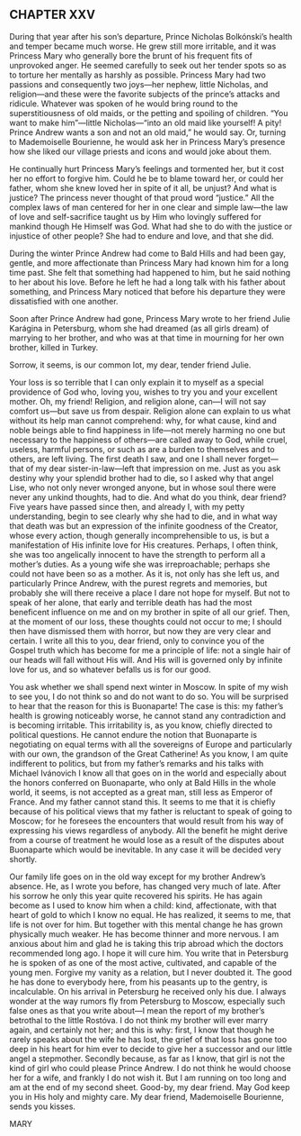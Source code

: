 ## CHAPTER XXV

During that year after his son’s departure, Prince Nicholas
Bolkónski’s health and temper became much worse. He grew still more
irritable, and it was Princess Mary who generally bore the brunt of his
frequent fits of unprovoked anger. He seemed carefully to seek out
her tender spots so as to torture her mentally as harshly as possible.
Princess Mary had two passions and consequently two joys—her nephew,
little Nicholas, and religion—and these were the favorite subjects
of the prince’s attacks and ridicule. Whatever was spoken of he would
bring round to the superstitiousness of old maids, or the petting
and spoiling of children. “You want to make him”—little
Nicholas—“into an old maid like yourself! A pity! Prince Andrew
wants a son and not an old maid,” he would say. Or, turning to
Mademoiselle Bourienne, he would ask her in Princess Mary’s presence
how she liked our village priests and icons and would joke about them.

He continually hurt Princess Mary’s feelings and tormented her, but it
cost her no effort to forgive him. Could he be to blame toward her, or
could her father, whom she knew loved her in spite of it all, be unjust?
And what is justice? The princess never thought of that proud word
“justice.” All the complex laws of man centered for her in one clear
and simple law—the law of love and self-sacrifice taught us by Him who
lovingly suffered for mankind though He Himself was God. What had she to
do with the justice or injustice of other people? She had to endure and
love, and that she did.

During the winter Prince Andrew had come to Bald Hills and had been gay,
gentle, and more affectionate than Princess Mary had known him for a
long time past. She felt that something had happened to him, but he said
nothing to her about his love. Before he left he had a long talk with
his father about something, and Princess Mary noticed that before his
departure they were dissatisfied with one another.

Soon after Prince Andrew had gone, Princess Mary wrote to her friend
Julie Karágina in Petersburg, whom she had dreamed (as all girls dream)
of marrying to her brother, and who was at that time in mourning for her
own brother, killed in Turkey.

Sorrow, it seems, is our common lot, my dear, tender friend Julie.

Your loss is so terrible that I can only explain it to myself as a
special providence of God who, loving you, wishes to try you and your
excellent mother. Oh, my friend! Religion, and religion alone, can—I
will not say comfort us—but save us from despair. Religion alone can
explain to us what without its help man cannot comprehend: why, for what
cause, kind and noble beings able to find happiness in life—not merely
harming no one but necessary to the happiness of others—are called
away to God, while cruel, useless, harmful persons, or such as are a
burden to themselves and to others, are left living. The first death I
saw, and one I shall never forget—that of my dear sister-in-law—left
that impression on me. Just as you ask destiny why your splendid brother
had to die, so I asked why that angel Lise, who not only never wronged
anyone, but in whose soul there were never any unkind thoughts, had to
die. And what do you think, dear friend? Five years have passed since
then, and already I, with my petty understanding, begin to see clearly
why she had to die, and in what way that death was but an expression
of the infinite goodness of the Creator, whose every action, though
generally incomprehensible to us, is but a manifestation of His infinite
love for His creatures. Perhaps, I often think, she was too angelically
innocent to have the strength to perform all a mother’s duties. As a
young wife she was irreproachable; perhaps she could not have been so
as a mother. As it is, not only has she left us, and particularly Prince
Andrew, with the purest regrets and memories, but probably she will
there receive a place I dare not hope for myself. But not to speak of
her alone, that early and terrible death has had the most beneficent
influence on me and on my brother in spite of all our grief. Then, at
the moment of our loss, these thoughts could not occur to me; I should
then have dismissed them with horror, but now they are very clear and
certain. I write all this to you, dear friend, only to convince you
of the Gospel truth which has become for me a principle of life: not
a single hair of our heads will fall without His will. And His will is
governed only by infinite love for us, and so whatever befalls us is for
our good.

You ask whether we shall spend next winter in Moscow. In spite of my
wish to see you, I do not think so and do not want to do so. You will
be surprised to hear that the reason for this is Buonaparte! The case is
this: my father’s health is growing noticeably worse, he cannot stand
any contradiction and is becoming irritable. This irritability is, as
you know, chiefly directed to political questions. He cannot endure
the notion that Buonaparte is negotiating on equal terms with all the
sovereigns of Europe and particularly with our own, the grandson of the
Great Catherine! As you know, I am quite indifferent to politics, but
from my father’s remarks and his talks with Michael Ivánovich I know
all that goes on in the world and especially about the honors conferred
on Buonaparte, who only at Bald Hills in the whole world, it seems, is
not accepted as a great man, still less as Emperor of France. And my
father cannot stand this. It seems to me that it is chiefly because of
his political views that my father is reluctant to speak of going to
Moscow; for he foresees the encounters that would result from his way
of expressing his views regardless of anybody. All the benefit he might
derive from a course of treatment he would lose as a result of the
disputes about Buonaparte which would be inevitable. In any case it will
be decided very shortly.

Our family life goes on in the old way except for my brother Andrew’s
absence. He, as I wrote you before, has changed very much of late. After
his sorrow he only this year quite recovered his spirits. He has again
become as I used to know him when a child: kind, affectionate, with that
heart of gold to which I know no equal. He has realized, it seems to me,
that life is not over for him. But together with this mental change
he has grown physically much weaker. He has become thinner and more
nervous. I am anxious about him and glad he is taking this trip abroad
which the doctors recommended long ago. I hope it will cure him. You
write that in Petersburg he is spoken of as one of the most active,
cultivated, and capable of the young men. Forgive my vanity as a
relation, but I never doubted it. The good he has done to everybody
here, from his peasants up to the gentry, is incalculable. On his
arrival in Petersburg he received only his due. I always wonder at the
way rumors fly from Petersburg to Moscow, especially such false ones as
that you write about—I mean the report of my brother’s betrothal to
the little Rostóva. I do not think my brother will ever marry again,
and certainly not her; and this is why: first, I know that though he
rarely speaks about the wife he has lost, the grief of that loss
has gone too deep in his heart for him ever to decide to give her a
successor and our little angel a stepmother. Secondly because, as far
as I know, that girl is not the kind of girl who could please Prince
Andrew. I do not think he would choose her for a wife, and frankly I do
not wish it. But I am running on too long and am at the end of my second
sheet. Good-by, my dear friend. May God keep you in His holy and mighty
care. My dear friend, Mademoiselle Bourienne, sends you kisses.

MARY





